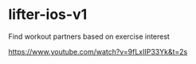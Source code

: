 # lifter-ios-v1

Find workout partners based on exercise interest

https://www.youtube.com/watch?v=9fLxIIP33Yk&t=2s
